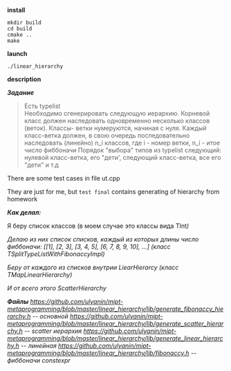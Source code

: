 **install**

```
mkdir build
cd build
cmake ..
make
```

**launch**
```
./linear_hierarchy
```

**description**

***Задание***
> Есть typelist  
> Необходимо сгенерировать следующую иерархию.
> Корневой класс должен наследовать одновременно несколько классов (веток). Классы- ветки нумеруются, начиная с нуля. 
> Каждый класс-ветка должен, в свою очередь последовательно наследовать (линейно) n_i классов, где i - номер ветки, n_i - итое число фиббоначи 
> Порядок "выбора" типов из typelist следующий: нулевой класс-ветка, его "дети', следующий класс-ветка, все его "дети" и т.д

There are some test cases in file ut.cpp

They are just for me, but `test final` contains generating of hierarchy from homework

***Как делал:***

Я беру список классов (в моем случае это классы вида TInt<i>)

Делаю из них список списков, каждый из которых длины число фиббоначи: [[1], [2, 3], [3, 4, 5], [6, 7, 8, 9, 10], ...] (класс TSplitTypeListWithFibonaccyImpl)

Беру от каждого из списков внутрии LiearHierarcy (класс TMapLinearHierarchy)

И от всего этого ScatterHierarchy

**Файлы**
https://github.com/ulyanin/mipt-metaprogramming/blob/master/linear_hierarchy/lib/generate_fibonaccy_hierarchy.h -- основной
https://github.com/ulyanin/mipt-metaprogramming/blob/master/linear_hierarchy/lib/generate_scatter_hierarchy.h -- scatter иерархия
https://github.com/ulyanin/mipt-metaprogramming/blob/master/linear_hierarchy/lib/generate_linear_hierarchy.h -- линейная
https://github.com/ulyanin/mipt-metaprogramming/blob/master/linear_hierarchy/lib/fibonaccy.h -- фиббоначи constexpr
